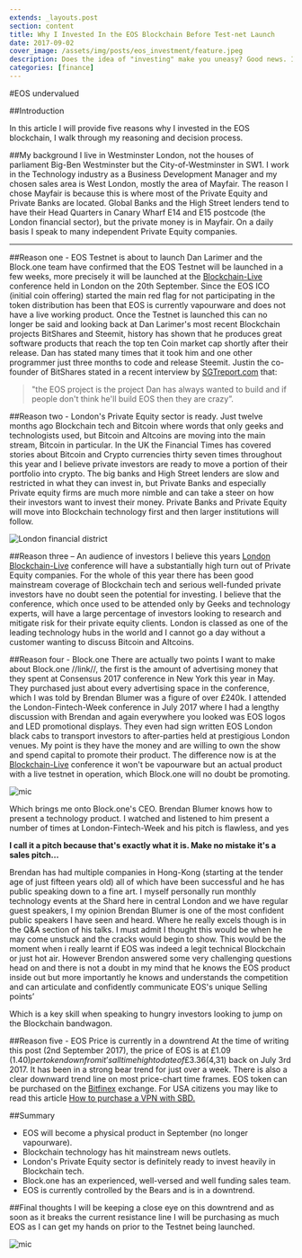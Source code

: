 ```yaml
---
extends: _layouts.post
section: content
title: Why I Invested In the EOS Blockchain Before Test-net Launch
date: 2017-09-02
cover_image: /assets/img/posts/eos_investment/feature.jpeg
description: Does the idea of "investing" make you uneasy? Good news. It doesn't have to!
categories: [finance]
---
```

#EOS undervalued

##Introduction

In this article I will provide five reasons why I invested in the EOS blockchain, I walk through my reasoning and decision process.

##My background
I live in Westminster London, not the houses of parliament Big-Ben Westminster but the City-of-Westminster in SW1. I work in the Technology industry as a Business Development Manager and my chosen sales area is West London, mostly the area of Mayfair. The reason I chose Mayfair is because this is where most of the Private Equity and Private Banks are located. Global Banks and the High Street lenders tend to have their Head Quarters in Canary Wharf E14 and E15 postcode (the London financial sector), but the private money is in Mayfair. On a daily basis I speak to many independent Private Equity companies.

---

##Reason one - EOS Testnet is about to launch
Dan Larimer and the Block.one team have confirmed that the EOS Testnet will be launched in a few weeks, more precisely it will be launched at the [Blockchain-Live](https://blockchainlive.com/?gclid=CjwKCAjwoNrMBRB4EiwA_ODYvxbBOsnMMzn0pM1TKKhSrsfZN7eh3kKXxp6oQ3jPxauhN50AALzRexoCr4QQAvD_BwE) conference held in London on the 20th September. Since the EOS ICO (initial coin offering) started the main red flag for not participating in the token distribution has been that EOS is currently vapourware and does not have a live working product. Once the Testnet is launched this can no longer be said and looking back at Dan Larimer's most recent Blockchain projects BitShares and Steemit, history has shown that he produces great software products that reach the top ten Coin market cap shortly after their release. Dan has stated many times that it took him and one other programmer just three months to code and release Steemit. Justin the co-founder of BitShares stated in a recent interview by [SGTreport.com](https://steemit.com/steemit/@sgtreport/insider-addresses-the-eos-controversy-steemit-and-a-world-of-crypto) that:

>"the EOS project is the project Dan has always wanted to build and if people don't think he'll build EOS then they are crazy”.

##Reason two - London's Private Equity sector is ready.
Just twelve months ago Blockchain tech and Bitcoin where words that only geeks and technologists used, but Bitcoin and Altcoins are moving into the main stream, Bitcoin in particular. In the UK the Financial Times has covered stories about Bitcoin and Crypto currencies thirty seven times throughout this year and I believe private investors are ready to move a portion of their portfolio into crypto. The big banks and High Street lenders are slow and restricted in what they can invest in, but Private Banks and especially Private equity firms are much more nimble and can take a steer on how their investors want to invest their money. Private Banks and Private Equity will move into Blockchain technology first and then larger institutions will follow.

![London financial district](/assets/img/posts/eos_investment/london.jpg "London")

##Reason three – An audience of investors
I believe this years  [London Blockchain-Live](https://blockchainlive.com/) conference will have a substantially high turn out of Private Equity companies. For the whole of this year there has been good mainstream coverage of Blockchain tech and serious well-funded private investors have no doubt seen the potential for investing. I believe that the conference, which once used to be attended only by Geeks and technology experts, will have a large percentage of investors looking to research and mitigate risk for their private equity clients. London is classed as one of the leading technology hubs in the world and I cannot go a day without a customer wanting to discuss Bitcoin and Altcoins.

##Reason four - Block.one
There are actually two points I want to make about Block.one //link//, the first is the amount of advertising money that they spent at Consensus 2017 conference in New York this year in May. They purchased just about every advertising space in the conference, which I was told by Brendan Blumer was a figure of over £240k. I attended the London-Fintech-Week conference in July 2017 where I had a lengthy discussion with Brendan and again everywhere you looked was EOS logos and LED promotional displays. They even had sign written EOS London black cabs to transport investors to after-parties held at prestigious London venues. My point is they have the money and are willing to own the show and spend capital to promote their product. The difference now is at the [Blockchain-Live](https://blockchainlive.com/) conference it won't be vapourware but an actual product with a live testnet in operation, which Block.one will no doubt be promoting.

![](/assets/img/posts/eos_investment/mic.jpg "mic")

Which brings me onto Block.one's CEO.  Brendan Blumer knows how to present a technology product. I watched and listened to him present a number of times at London-Fintech-Week and his pitch is flawless, and yes

__I call it a pitch because that's exactly what it is. Make no mistake it's a sales pitch...__

Brendan has had multiple companies in Hong-Kong (starting at the tender age of just fifteen years old) all of which have been successful and he has public speaking down to a fine art. I myself personally run monthly technology events at the Shard here in central London and we have regular guest speakers, I my opinion Brendan Blumer is one of the most confident public speakers I have seen and heard. Where he really excels though is in the Q&A section of his talks. I must admit I thought this would be when he may come unstuck and the cracks would begin to show. This would be the moment when i really learnt if EOS was indeed a legit technical Blockchain or just hot air. However Brendon answered some very challenging questions head on and there is not a doubt in my mind that he knows the EOS product inside out but more importantly he knows and understands the competition and can articulate and confidently communicate EOS's unique Selling points’

Which is a key skill when speaking to hungry investors looking to jump on the Blockchain bandwagon.

##Reason five - EOS Price is currently in a downtrend
At the time of writing this post (2nd September 2017), the price of EOS is at £1.09 ($1.40) per token down from it’s all time high to date of £3.36 ($4,31) back on July 3rd 2017. It has been in a strong bear trend for just over a week. There is also a clear downward trend line on most price-chart time frames. EOS token can be purchased on the [Bitfinex](https://www.bitfinex.com/) exchange. For USA citizens you may like to read this article [How to purchase a VPN with SBD.](https://steemit.com/bitcoin/@kingscrown/guide-how-to-buy-vpn-or-anything-else-directly-with-sbd)


##Summary
- EOS will become a physical product in September (no longer vapourware).
- Blockchain technology has hit mainstream news outlets.
- London's Private Equity sector is definitely ready to invest heavily in Blockchain tech.
- Block.one has an experienced, well-versed and well funding sales team.
- EOS is currently controlled by the Bears and is in a downtrend.

##Final thoughts
I will be keeping a close eye on this downtrend and as soon as it breaks the current resistance line I will be purchasing as much EOS as I can get my hands on prior to the Testnet being launched.

![](/assets/img/posts/eos_investment/race.jpg "mic")
